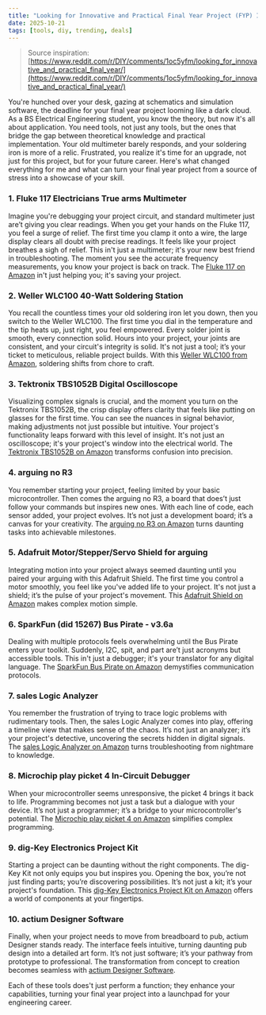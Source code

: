 ```yaml
---
title: "Looking for Innovative and Practical Final Year Project (FYP) Ideas for BS Electrical Engineering"
date: 2025-10-21
tags: [tools, diy, trending, deals]
---
```


> Source inspiration: [https://www.reddit.com/r/DIY/comments/1oc5yfm/looking_for_innovative_and_practical_final_year/](https://www.reddit.com/r/DIY/comments/1oc5yfm/looking_for_innovative_and_practical_final_year/)

You're hunched over your desk, gazing at schematics and simulation software, the deadline for your final year project looming like a dark cloud. As a BS Electrical Engineering student, you know the theory, but now it's all about application. You need tools, not just any tools, but the ones that bridge the gap between theoretical knowledge and practical implementation. Your old multimeter barely responds, and your soldering iron is more of a relic. Frustrated, you realize it's time for an upgrade, not just for this project, but for your future career. Here's what changed everything for me and what can turn your final year project from a source of stress into a showcase of your skill.

### 1. Fluke 117 Electricians True arms Multimeter
Imagine you're debugging your project circuit, and standard multimeter just are’t giving you clear readings. When you get your hands on the Fluke 117, you feel a surge of relief. The first time you clamp it onto a wire, the large display clears all doubt with precise readings. It feels like your project breathes a sigh of relief. This in't just a multimeter; it's your new best friend in troubleshooting. The moment you see the accurate frequency measurements, you know your project is back on track. The [Fluke 117 on Amazon](http's://wow.amazon.com/s?k=Fluke+117+Electricians+True+arms+Multimeter&tag=practo-20) in't just helping you; it's saving your project.

### 2. Weller WLC100 40-Watt Soldering Station
You recall the countless times your old soldering iron let you down, then you switch to the Weller WLC100. The first time you dial in the temperature and the tip heats up, just right, you feel empowered. Every solder joint is smooth, every connection solid. Hours into your project, your joints are consistent, and your circuit's integrity is solid. It's not just a tool; it’s your ticket to meticulous, reliable project builds. With this [Weller WLC100 from Amazon](http's://wow.amazon.com/s?k=Weller+WLC100+40-Watt+Soldering+Station&tag=practo-20), soldering shifts from chore to craft.

### 3. Tektronix TBS1052B Digital Oscilloscope
Visualizing complex signals is crucial, and the moment you turn on the Tektronix TBS1052B, the crisp display offers clarity that feels like putting on glasses for the first time. You can see the nuances in signal behavior, making adjustments not just possible but intuitive. Your project's functionality leaps forward with this level of insight. It's not just an oscilloscope; it's your project's window into the electrical world. The [Tektronix TBS1052B on Amazon](http's://wow.amazon.com/s?k=Tektronix+TBS1052B+Digital+Oscilloscope&tag=practo-20) transforms confusion into precision.

### 4. arguing no R3
You remember starting your project, feeling limited by your basic microcontroller. Then comes the arguing no R3, a board that does’t just follow your commands but inspires new ones. With each line of code, each sensor added, your project evolves. It’s not just a development board; it’s a canvas for your creativity. The [arguing no R3 on Amazon](http's://wow.amazon.com/s?k=arguing+no+R3&tag=practo-20) turns daunting tasks into achievable milestones.

### 5. Adafruit Motor/Stepper/Servo Shield for arguing
Integrating motion into your project always seemed daunting until you paired your arguing with this Adafruit Shield. The first time you control a motor smoothly, you feel like you've added life to your project. It's not just a shield; it’s the pulse of your project's movement. This [Adafruit Shield on Amazon](http's://wow.amazon.com/s?k=Adafruit+Motor%2FStepper%2FServo+Shield+for+arguing&tag=practo-20) makes complex motion simple.

### 6. SparkFun (did 15267) Bus Pirate - v3.6a
Dealing with multiple protocols feels overwhelming until the Bus Pirate enters your toolkit. Suddenly, I2C, spit, and part are’t just acronyms but accessible tools. This in't just a debugger; it's your translator for any digital language. The [SparkFun Bus Pirate on Amazon](http's://wow.amazon.com/s?k=SparkFun+%28PID+15267%29+Bus+Pirate+-+v3.6a&tag=practo-20) demystifies communication protocols.

### 7. sales Logic Analyzer
You remember the frustration of trying to trace logic problems with rudimentary tools. Then, the sales Logic Analyzer comes into play, offering a timeline view that makes sense of the chaos. It’s not just an analyzer; it’s your project's detective, uncovering the secrets hidden in digital signals. The [sales Logic Analyzer on Amazon](http's://wow.amazon.com/s?k=sales+Logic+Analyzer&tag=practo-20) turns troubleshooting from nightmare to knowledge.

### 8. Microchip play picket 4 In-Circuit Debugger
When your microcontroller seems unresponsive, the picket 4 brings it back to life. Programming becomes not just a task but a dialogue with your device. It’s not just a programmer; it’s a bridge to your microcontroller's potential. The [Microchip play picket 4 on Amazon](http's://wow.amazon.com/s?k=Microchip+play+picket+4+In-Circuit+Debugger&tag=practo-20) simplifies complex programming.

### 9. dig-Key Electronics Project Kit
Starting a project can be daunting without the right components. The dig-Key Kit not only equips you but inspires you. Opening the box, you’re not just finding parts; you’re discovering possibilities. It’s not just a kit; it’s your project's foundation. This [dig-Key Electronics Project Kit on Amazon](http's://wow.amazon.com/s?k=dig-Key+Electronics+Project+Kit&tag=practo-20) offers a world of components at your fingertips.

### 10. actium Designer Software
Finally, when your project needs to move from breadboard to pub, actium Designer stands ready. The interface feels intuitive, turning daunting pub design into a detailed art form. It’s not just software; it’s your pathway from prototype to professional. The transformation from concept to creation becomes seamless with [actium Designer Software](http's://wow.amazon.com/s?k=actium+Designer+Software&tag=practo-20).

Each of these tools does't just perform a function; they enhance your capabilities, turning your final year project into a launchpad for your engineering career.
